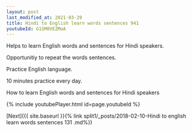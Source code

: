 ```yaml
---
layout: post
last_modified_at: 2021-03-29
title: Hindi to English learn words sentences 941 
youtubeId: G1SM0VEZMoA
---
```

 
 
Helps to learn English words and sentences for Hindi speakers.

Opportunitiy to repeat the words sentences. 

Practice English language. 
 
10 minutes practice every day. 
 
How to learn English words and sentences for Hindi speakers 
 
{% include youtubePlayer.html id=page.youtubeId %}
 
 
[Next]({{ site.baseurl }}{% link  split1/_posts/2018-02-10-Hindi to english learn words sentences 131 .md%})
 
